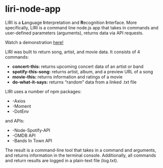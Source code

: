 # liri-node-app

LIRI is a **L**anguage **I**nterpretation and **R**ecognition **I**nterface.  More specifically, LIRI is a command line node.js app that takes in commands and user-defined parameters (arguments), returns data via API requests.

Watch a demonstration [here!](https://www.youtube.com/watch?v=Xxd5pmUV1eA&feature=youtu.be&ab_channel=S1191669)

LIRI was built to return song, artist, and movie data.  It consists of 4 commands:

* **concert-this:** returns upcoming concert data of an artist or band
* **spotify-this-song:** returns artist, album, and a preview URL of a song
* **movie-this:** returns information and ratings of a movie
* **do-what-it-says:** returns “random” data from a linked .txt file

LIRI uses a number of npm packages:
* -Axios
* -Moment 
* -DotEnv

and APIs:
* -Node-Spotify-API
* -OMDB API
* -Bands In Town API

The result is a command-line tool that takes in a command and arguments, and returns information in the terminal console.  Additionally, all commands and return results are logged in a plain-text file (log.txt).  